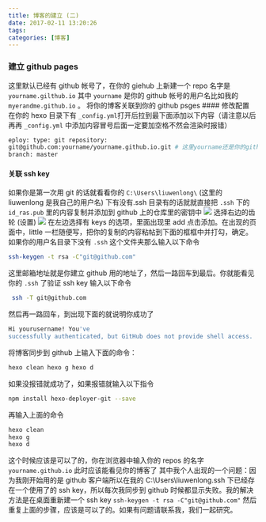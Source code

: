 ```yaml
---
title: 博客的建立 (二)
date: 2017-02-11 13:20:26
tags: 
categories: [博客]
---
```

<!--more-->

### 建立 github pages

这里默认已经有 github 帐号了，在你的 giehub 上新建一个 repo 名字是 `yourname.gilthub.io` 其中 `yourname` 是你的 github 帐号的用户名比如我的 `myerandme.github.io` 。
将你的博客关联到你的 github psges #### 修改配置
在你的 hexo 目录下有 `_config.yml`打开后拉到最下面添加以下内容（请注意以后再再 `_config.yml` 中添加内容冒号后面一定要加空格不然会渲染时报错）

```bash
eploy: type: git repository:
git@github.com:yourname/yourname.github.io.git # 这里yourname还是你的github用户名
branch: master
```

#### 关联 ssh key

如果你是第一次用 git 的话就看看你的 `C:\Users\liuwenlong\` (这里的 liuwenlong 是我自己的用户名) 下有没有.ssh 目录有的话就就直接把 `.ssh` 下的 `id_ras.pub` 里的内容复制并添加到 github 上的仓库里的密钥中
![](http://p1.bpimg.com/567571/19772c56b391d3f8.png) 选择右边的齿轮 (设置)
![](http://p1.bpimg.com/567571/21ecdd3486c866d5.png)
在左边选择有 keys 的选项，里面出现里 add 点击添加。在出现的页面中，little 一栏随便写，把你的复制的内容粘帖到下面的框框中并打勾，确定。
如果你的用户名目录下没有 `.ssh` 这个文件夹那么输入以下命令

```bash
ssh-keygen -t rsa -C"git@github.com"
```

这里邮箱地址就是你建立 github 用的地址了，然后一路回车到最后。你就能看见你的 `.ssh` 了验证 ssh key 输入以下命令

```bash
 ssh -T git@github.com

```

 然后再一路回车，到出现下面的就说明你成功了

```bash
Hi yourusername! You've
successfully authenticated, but GitHub does not provide shell access.
```

将博客同步到 github 上输入下面的命令：

```bash
hexo clean hexo g hexo d 
```

如果没报错就成功了，如果报错就输入以下指令

```bash
npm install hexo-deployer-git --save 
```

再输入上面的命令

```bash
hexo clean 
hexo g 
hexo d 
```

这个时候应该是可以了的，你在浏览器中输入你的 repos 的名字 `yourname.github.io` 此时应该能看见你的博客了
其中我个人出现的一个问题：因为我刚开始用的是 github 客户端所以在我的 C:\Users\liuwenlong.ssh 下已经存在一个使用了的 ssh
key，所以每次我同步到 github 时候都显示失败。我的解决方法是在桌面重新建一个 ssh key ```ssh-keygen -t rsa
-C"git@github.com"``` 然后重复上面的步骤，应该是可以了的。如果有问题请联系我，我们一起研究。
